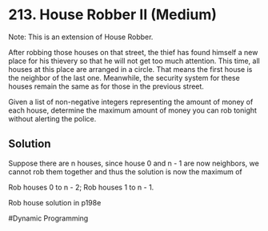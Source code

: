 # 213. House Robber II (Medium)

Note: This is an extension of House Robber.

After robbing those houses on that street, the thief has found himself a new place for his thievery so that he will not get too much attention. This time, all houses at this place are arranged in a circle. That means the first house is the neighbor of the last one. Meanwhile, the security system for these houses remain the same as for those in the previous street.

Given a list of non-negative integers representing the amount of money of each house, determine the maximum amount of money you can rob tonight without alerting the police.

## Solution
Suppose there are n houses, since house 0 and n - 1 are now neighbors, we cannot rob them together and thus the solution is now the maximum of

Rob houses 0 to n - 2;
Rob houses 1 to n - 1.

Rob house solution in p198e

#Dynamic Programming

